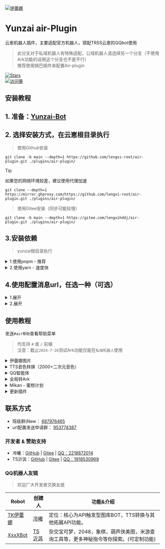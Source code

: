 
[![伊蕾娜](https://gd-hbimg.huaban.com/376b918e109d20d83556a9d76c7b2e91dbfede1dd3d24-Tkqbpl)](https://github.com/lengxi-root/air-plugin)

# Yunzai air-Plugin

云崽机器人插件，主要适配官方机器人，搭配TRSS云崽的QQbot使用

> 此分支对于私域机器人有特殊适配，公域机器人请选择另一个分支（不使用Ark功能的话用这个分支也不是不行）   
> 推荐使用锅巴插件来配置Air-plugin

[![Stars](https://img.shields.io/github/stars/lengxi-root/air-plugin?color=yellow&label=收藏)](../../stargazers)  
[![访问量](https://moe-counter.glitch.me/get/@lengxi-root-air-plugin?theme=rule34)](https://github.com/lengxi-root/air-plugin)

</div>

## 安装教程

## 1. 准备：[Yunzai-Bot](https://github.com/TimeRainStarSky/Yunzai)

## 2. 选择安装方式，在云崽根目录执行

> 使用Github安装
```
git clone -b main --depth=1 https://github.com/lengxi-root/air-plugin.git ./plugins/air-plugin/
```

> [!tip]
> 如果您的网络环境较差，建议使用代理加速
> ```
> git clone --depth=1 https://mirror.ghproxy.com/https://github.com/lengxi-root/air-plugin.git ./plugins/air-plugin/
> ```

> 使用Gitee安装（同步可能较慢）
```
git clone -b main --depth=1 https://gitee.com/lengxihddj/air-plugin.git ./plugins/air-plugin/
```

## 3.安装依赖

> yunzai根目录执行
<details><summary>1.使用pnpm - 推荐</summary>

```
# 安装pnpm，已安装可跳过（应该都安装了吧，不安装怎么运行云崽）
npm i pnpm -g
```
```
pnpm i
```

</details>
<details><summary>2.使用yarn - 速度快</summary>

```
# 安装yarn，已安装可跳过
npm i yarn -g
```
```
yarn
```
</details>

## 4.使用配置消息url，任选一种（可选）

<details><summary>1.展开</summary>
<br>
  
请进入群聊953774387 发送下方消息 appid换成自己机器人的appid
```
#校验appid
```

进行创建你机器人appid的校验文件，进入机器人后台把
```
vst.qqmsg.cn/url
```
输入进 消息url配置 然后在锅巴设置里 把下面内容输入到 消息url配置
```
https://vst.qqmsg.cn/url?url=
```

</details>
<details><summary>2.展开</summary>
<br>
  
注意：需要备案域名和ssl证书<br>
进入库内 main/php/ 将url整体放到网站根目录
先把校验文件下载到网站根目录，然后将你的域名网站添加到
```
QQ开放平台-机器人-开发设置-消息url配置
```
然后将你的网站按下方加入到消息url配置中，
```
你的网站域名/url
```

进锅巴添加把你的网站添加到消息url配置中
```
https://你的网站域名/url?url=
```

</details>


## 使用教程

发送`#air帮助`查看帮助菜单

> 均支持 `#` 或 `/` 前缀  
> 注意：截止`2024-7-28`测试Ark功能仅能在`私域机器人`使用

<details><summary>伊蕾娜图片</summary>

- `#随机伊蕾娜`

[![伊蕾娜](https://gd-hbimg.huaban.com/4c3605aac02da41f1dcb4553b815f421f6854eafc0cab-oRwyzu)](https://github.com/lengxi-root/air-plugin)

- `#今日伊蕾娜`

[![伊蕾娜](https://gd-hbimg.huaban.com/b2ff276348b68e0ed02241955131d34fd87978c173741-1IVYXz)](https://github.com/lengxi-root/air-plugin)

- `#表情伊蕾娜`

[![伊蕾娜](https://gd-hbimg.huaban.com/bf14ef2e02c8c14adb5f19d6a0073e9c3c9814eb95df9-LqnarO)](https://github.com/lengxi-root/air-plugin)

</details>
<details><summary>TTS音色转换（2000+二次元音色）</summary>
  
- 发送air菜单查看指令
 </details>

<details><summary>QQ智能体</summary>

- chat功能需要在[腾讯元器](https://yuanqi.tencent.com/)申请智能体
- 按照调用示例所给的东西填入config
- "user_id: 智能体用户id，在调用示例里面查看user_id"
- "appid: 智能体id, token: 智能体token"
- #CE + `问题`

[![伊蕾娜](https://gd-hbimg.huaban.com/491c06d1eac04b4a4e991bc8856ed7d1b40213ce51cad-KqdVKB)](https://github.com/lengxi-root/air-plugin)

</details>

<details><summary>全局转Ark</summary>  


### 将云崽发送的消息转换为特定Ark再发送
  
| 原内容 | 转换后 |
| - | - |
| 纯文本 | 文本卡片 |
| 带链接文本 | 文本链接卡片 |
| 图片 | 大图卡片 |

###### 正确配置消息url以体验完整版，否则无法发送包含链接的消息  

> 使用锅巴配置-推荐

- 在锅巴插件配置页面找到`air插件`
- 打开`全局转Ark`
- 添加`Ark白名单`，填写BotQQ号

> 手动配置

- 在插件目录找到`config/air.config.yaml`使用文本编辑器打开
- 添加以下内容  

```

msgReset: true
Ark_users:
  - 123456789

```

</details>

<details><summary>Mikan - 蜜柑计划</summary>

> 蜜柑计划推送  
> 用锅巴插件配置好Token后再用
> 由于此功能消息比较长，不适合在`官方Bot`使用  
> （可能会更新订阅推送功能）

- `#来点新番`
- `#蜜柑推送`
- （功能是一样的）

</details>

<details><summary>更新插件</summary>

- `#air(强制)更新`
- `#air版本`

</details>

## 联系方式

- 班级群(New： [687976465](https://qm.qq.com/q/PCWuy2zV6u)
- url配置发送申请群： [953774387](https://qm.qq.com/q/U0aaXRCzce)

### 开发者 & 赞助支持

- 冷曦：[GitHub](https://github.com/lengxi-root) | [Gitee](https://gitee.com/lengxihddj) |  [QQ：2218872014](https://qm.qq.com/q/44OFS6WBKM)
- TS沂沨：[GitHub](https://github.com/Ts-yf) | [Gitee](https://gitee.com/Ts-yf) |  [QQ：1918530969](https://qm.qq.com/q/l7nDOOUQL)


### QQ机器人友链
>  欢迎广大开发者交换友链  

| Robot | 创建人 | 功能&介绍 |
| - | - | - |
| [TK伊蕾娜](https://qun.qq.com/qunpro/robot/qunshare?biz_type=1&robot_uin=3889045760) | [冷曦](https://qm.qq.com/q/44OFS6WBKM) | 定位：核心为API触发型图库BOT，TTS转换与其他拓展API功能。 |
| [XxxXBot](https://qun.qq.com/qunpro/robot/qunshare?biz_type=1&robot_uin=3889042293) | [TS沂沨](https://qm.qq.com/q/l7nDOOUQL) | 杂交宝可梦，2048，象棋，葫芦侠美图，米游查询工具等，更多神秘指令等你探索。(可定制功能) |
